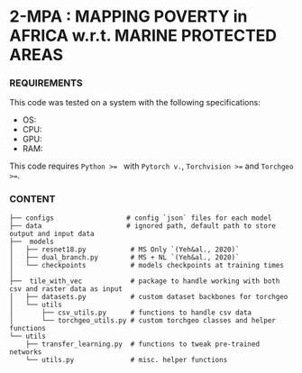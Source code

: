 # 2-MPA : MAPPING POVERTY in AFRICA w.r.t. MARINE PROTECTED AREAS

### REQUIREMENTS
This code was tested on a system with the following specifications:  
- OS:  
- CPU:  
- GPU:  
- RAM:  

This code requires `Python >= ` with `Pytorch v.`, `Torchvision >=` and `Torchgeo >=`.

### CONTENT

```
├── configs                  # config `json` files for each model  
├── data                     # ignored path, default path to store output and input data  
├──  models                  
│   ├── resnet18.py           # MS Only `(Yeh&al., 2020)`  
│   ├── dual_branch.py        # MS + NL `(Yeh&al., 2020)`  
│   └── checkpoints           # models checkpoints at training times  
│  
├──  tile_with_vec            # package to handle working with both csv and raster data as input      
│   ├── datasets.py           # custom dataset backbones for torchgeo   
│   └── utils                
│       ├── csv_utils.py      # functions to handle csv data  
│       └── torchgeo_utils.py # custom torchgeo classes and helper functions  
└── utils                   
    ├── transfer_learning.py  # functions to tweak pre-trained networks  
    └── utils.py              # misc. helper functions
```